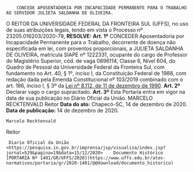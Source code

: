         CONCEDE APOSENTADORIA POR INCAPACIDADE PERMANENTE PARA O TRABALHO AO SERVIDOR JULIETA SALDANHA DE OLIVEIRA.  

 O REITOR DA UNIVERSIDADE FEDERAL DA FRONTEIRA SUL (UFFS), no uso de suas atribuições legais, tendo em vista o Processo nº 23205.016203/2020-79,  **RESOLVE:**   **Art. 1º**  CONCEDER Aposentadoria por Incapacidade Permanente para o Trabalho, decorrente de doença não especificada em lei, com proventos proporcionais, a JULIETA SALDANHA DE OLIVEIRA, matrícula SIAPE nº 1222331, ocupante do cargo de Professor do Magistério Superior, cód. de vaga 0896114, Classe 6, Nível 604, do Quadro de Pessoal da Universidade Federal da Fronteira Sul, com fundamento no Art. 40, § 1º, inciso I, da Constituição Federal de 1988, com redação dada pela Emenda Constitucional nº 103/2019 combinado com o art. 186, inciso I, § 3º da [Lei nº 8.112, de 11 de dezembro de 1990](http://www.planalto.gov.br/ccivil_03/leis/l8112cons.htm).   **Art. 2º**  Declarar vago o cargo supracitado.   **Art. 3º**  Esta Portaria entra em vigor na data de sua publicação no Diário Oficial da União.   MARCELO RECKTENVALD Reitor      **Data do ato:** Chapecó-SC, 14 de dezembro de 2020.   
 **Data de publicação:**  14 de dezembro de 2020. 

    Marcelo Recktenvald   
 Reitor 

     Diario Oficial da União <https://pesquisa.in.gov.br/imprensa/jsp/visualiza/index.jsp?jornal=529&pagina=19&data=15/12/2020>    Documento Histórico  [PORTARIA Nº 1401/GR/UFFS/2020](https://www.uffs.edu.br/atos-normativos/portaria/gr/2020-1401/@@download/documento_historico)     
      